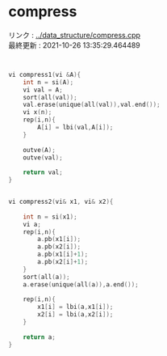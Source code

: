 # compress
リンク : [../data_structure/compress.cpp](../data_structure/compress.cpp)    
最終更新 : 2021-10-26 13:35:29.464489

```cpp


vi compress1(vi &A){
    int n = si(A);
    vi val = A;
    sort(all(val));
    val.erase(unique(all(val)),val.end());
    vi x(n);
    rep(i,n){
        A[i] = lbi(val,A[i]);
    }
    
    outve(A);
    outve(val);
    
    return val;
}


vi compress2(vi& x1, vi& x2){
    
    int n = si(x1);
    vi a;
    rep(i,n){
        a.pb(x1[i]);
        a.pb(x2[i]);
        a.pb(x1[i]+1);
        a.pb(x2[i]+1);
    }
    sort(all(a));
    a.erase(unique(all(a)),a.end());
    
    rep(i,n){
        x1[i] = lbi(a,x1[i]);
        x2[i] = lbi(a,x2[i]);
    }
    
    return a;
}

```